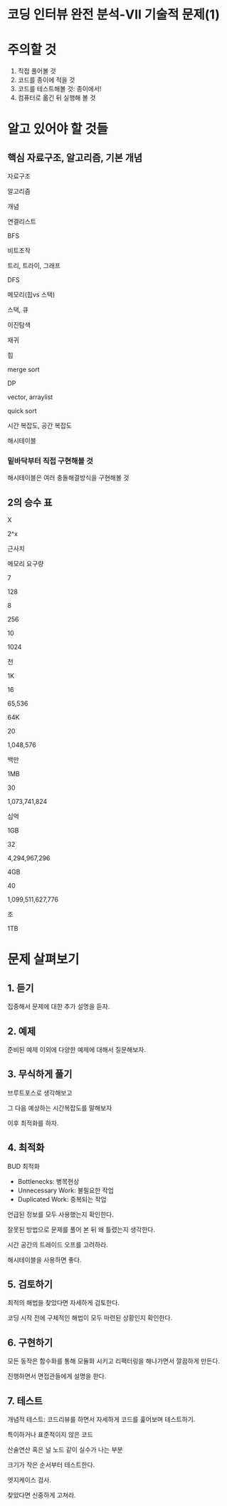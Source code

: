 # 코딩 인터뷰 완전 분석-VII 기술적 문제(1)

# 주의할 것

1.  직접 풀어볼 것
2.  코드를 종이에 적을 것
3.  코드를 테스트해볼 것: 종이에서!
4.  컴퓨터로 옮긴 뒤 실행해 볼 것

# 알고 있어야 할 것들

## 핵심 자료구조, 알고리즘, 기본 개념

자료구조

알고리즘

개념

연결리스트

BFS

비트조작

트리, 트라이, 그래프

DFS

메모리(힙vs 스택)

스택, 큐

이진탐색

재귀

힙

merge sort

DP

vector, arraylist

quick sort

시간 복잡도, 공간 복잡도

해시테이블

### 밑바닥부터 직접 구현해볼 것

해시테이블은 여러 충돌해결방식을 구현해볼 것

## 2의 승수 표

X

2^x

근사치

메모리 요구량

7

128

8

256

10

1024

천

1K

16

65,536

64K

20

1,048,576

백만

1MB

30

1,073,741,824

십억

1GB

32

4,294,967,296

4GB

40

1,099,511,627,776

조

1TB

# 문제 살펴보기

## 1. 듣기

집중해서 문제에 대한 추가 설명을 듣자.

## 2. 예제

준비된 예제 이외에 다양한 예제에 대해서 질문해보자.

## 3. 무식하게 풀기

브루트포스로 생각해보고

그 다음 예상하는 시간복잡도를 말해보자

이후 최적화를 하자.

## 4. 최적화

BUD 최적화

-   Bottlenecks: 병목현상
-   Unnecessary Work: 불필요한 작업
-   Duplicated Work: 중복되는 작업

언급된 정보를 모두 사용했는지 확인한다.

잘못된 방법으로 문제를 풀어 본 뒤 왜 틀렸는지 생각한다.

시간 공간의 트레이드 오프를 고려하라.

해시테이블을 사용하면 좋다.

## 5. 검토하기

최적의 해법을 찾았다면 자세하게 검토한다.

코딩 시작 전에 구체적인 해법이 모두 마련된 상황인지 확인한다.

## 6. 구현하기

모든 동작은 함수화를 통해 모듈화 시키고 리팩터링을 해나가면서 깔끔하게 만든다.

진행하면서 면접관들에게 설명을 한다.

## 7. 테스트

개념적 테스트: 코드리뷰를 하면서 자세하게 코드를 훑어보며 테스트하기.

특이하거나 표준적이지 않은 코드

산술연산 혹은 널 노드 같이 실수가 나는 부분

크기가 작은 순서부터 테스트한다.

엣지케이스 검사.

찾았다면 신중하게 고쳐라.